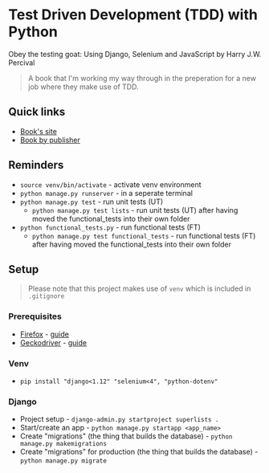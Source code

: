 # Test Driven Development (TDD) with Python
Obey the testing goat: Using Django, Selenium and JavaScript by Harry J.W. Percival

> A book that I'm working my way through in the preperation for a new job where they make use of TDD. 

## Quick links
* [Book's site](https://www.obeythetestinggoat.com/)
* [Book by publisher](https://www.oreilly.com/library/view/test-driven-development-with/9781449365141/pr05.html)

## Reminders

* `source venv/bin/activate` - activate venv environment
* `python manage.py runserver` - in a seperate terminal
* `python manage.py test` - run unit tests (UT)
  * `python manage.py test lists` - run unit tests (UT) after having moved the functional_tests into their own folder
* `python functional_tests.py` - run functional tests (FT)
  * `python manage.py test functional_tests` - run functional tests (FT) after having moved the functional_tests into their own folder

## Setup

> Please note that this project makes use of `venv` which is included in `.gitignore`

### Prerequisites

* [Firefox](https://www.mozilla.org/en-US/firefox/linux/?utm_medium=referral&utm_source=support.mozilla.org) - [guide](https://support.mozilla.org/en-US/kb/install-firefox-linux)
* [Geckodriver](https://github.com/mozilla/geckodriver) - [guide](https://askubuntu.com/questions/870530/how-to-install-geckodriver-in-ubuntu#871077)

### Venv

* `pip install "django<1.12" "selenium<4", "python-dotenv"`

### Django

* Project setup - `django-admin.py startproject superlists .`
* Start/create an app - `python manage.py startapp <app_name>`
* Create "migrations" (the thing that builds the database) - `python manage.py makemigrations`
* Create "migrations" for production (the thing that builds the database) - `python manage.py migrate`
